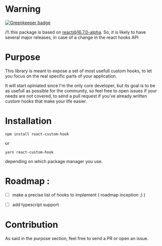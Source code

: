# Warning

[![Greenkeeper badge](https://badges.greenkeeper.io/hyphaene-npm/react-captain-hook.svg)](https://greenkeeper.io/)

/!\ this package is based on react@16.7.0-alpha.
So, it is likely to have several major releases, in case of a change in the react hooks API

# Purpose

This library is meant to expose a set of most usefull custom hooks, to let you focus on the real specific parts of your application.

It will start opiniated since I'm the only core developer, but its goal is to be as usefull as possible for the community, so feel free to open issues if your needs are not covered, to send a pull request if you've already written custom hooks that make your life easier.

# Installation

```
npm install react-custom-hook
```
or
```
yarn react-custom-hook
```

depending on which package manager you use.

# Roadmap :

- [ ] make a precise list of hooks to implement ( roadmap inception ;) )
- [ ] add typescript support


# Contribution

As said in the purpose section, feel free to send a PR or open an issue.
